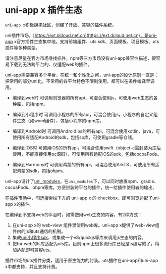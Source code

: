 # uni-app x 插件生态

`uni-app x`积极拥抱社区，创建了开放、兼容的插件系统。

uni插件市场，[https://ext.dcloud.net.cn](https://ext.dcloud.net.cn)，是uni-app x官方插件生态集中地。支持前端组件、uts sdk、页面模板、项目模板、uts插件等多种类型。

请注意尽量在官方市场寻找插件，npm等三方市场没有uni-app兼容性描述，很容易下载到无法跨平台的、仅适配web的插件。

uni-app需要兼容多个平台，在统一和个性化之间，uni-app的设计原则一直是：把常用的部分uni化，不常用的各平台特色不限制使用，都可以在条件编译里调用。

- 编译到web时
	可调用浏览器的所有api，可混合使用js，可使用web生态的各种库，包括npm。

- 编译到小程序时
	可调用小程序的所有api，可混合使用js，小程序的自定义组件生态（如wxml组件），包括小程序的npm库。
	
- 编译到Android时
	可调用Android os的所有api，可混合使用kotlin、java，可使用所有适配Android的sdk，包括so库，可使用gradle等仓储。

- 编译到iOS时
	可调用iOS的所有api，可混合使用swift（object-c需封装为库后使用，不能直接使用oc源码），可使用所有适配iOS的sdk，包括cocoaPods。

- 编译到Harmony时
	可调用鸿蒙的所有api，可混合使用ArkTS，可使用所有适配鸿蒙的sdk，包括ohpm。

uni-app设计了[uni_modules](https://uniapp.dcloud.net.cn/plugin/uni_modules.html)，在`uni_modules`下，可以同时放置npm、gradle、cocoaPods、ohpm等库。方便封装跨平台的插件，统一给插件使用者的输出。

在[插件市场](https://ext.dcloud.net.cn)中，勾选搜索栏下方的 uni-app x 的 checkbox，即可浏览适配了uni-app x的插件。

在编译到不支持web的平台时，如需使用web生态的内容，有2种方式：
1. 在uni-app x的 web-view 组件里使用web库。uni-app x提供了web-view组件内的js和uts通信的机制。
2. 集成[uni小程序sdk](https://nativesupport.dcloud.net.cn/README)，或集成一个v8/quickjs等库来调用js生态的内容。
3. 把for web的ts库适配为uts库。目前npm上很多流行库已经是ts编写的了，稍加适配即可兼容uts。

插件市场的uts插件分类，适用于原生能力的封装。uts插件在uni-app和uni-app x中都支持，并且支持计费。